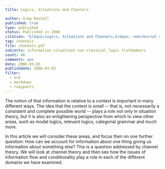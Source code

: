 ```yaml
---
title: Logics, Situations and Channels

author: Greg Restall
published: true
type: published
status: Published in 2006
citation: "&ldquo;Logics, Situations and Channels,&rdquo; <em>Journal of Cognitive Science</em> 6:125&ndash;150, 2005 (appeared in print in 2006)."
tag: channels
file: channels.pdf
subjects: information situations non-classical_logic truthmakers
count: 48
comments: yes
date: 2006-03-03
publishdate: 2006-03-03
filter:
  - erb
  - markdown
  - rubypants
---
```

The notion of that information is relative to a context is important in many different ways. The idea that the context is <em>small</em> -- that is, not necessarily a consistent and complete possible world -- plays a role not only in situation theory, but it is also an enlightening perspective from which to view other areas, such as modal logics, relevant logics, categorial grammar and much more. 

In this article we will consider these areas, and focus then on one further question: How can we account for information about one thing giving us information about something else? This is a question addressed by channel theory. We will look at channel theory and then see how the issues of information flow and conditionality play a role in each of the different domains we have examined. 
